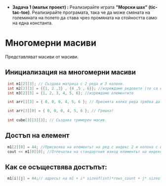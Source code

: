 - **Задача 1 (малък проект)  :** Реализирайте играта **"Морски шах" (tic-tac-toe)**. Реализирайте програмата, така че да може смяната на големината на полето да става чрез промяната на стойността само на една константа.

# Многомерни масиви

Представляват масиви от масиви.



## Инициализация на многомерни масиви

   ```c++
    int m1[2][3]; // Създава матрица с 2 реда и 3 колони.
    int m2[2][3] = {{1, 2 ,3} , {4 ,5 , 6}}; //изреждаме редовете (те са елементите на масива)
    int m3[2][3] = {1, 2, 3, 4, 5, 6}; //изреждаме елементите
  
    int arr[][3] = { 0, 0, 0, 4, 5, 6 }; // Пресмята колко реда трябва да е.
   
    int arr[3][0] = { 0, 0, 0, 4, 5, 6 }; // Грешка!
    
    int cube[3][3][3]; // Създава тримерен масив.
```

## Достъп на елемент
	
   ```c++
    m1[2][0] = 44; //Присвоява на елементът на ред с индекс 2 и колона с индекс 0 числото 44
    cout << m1[0][0]; //Отпечатва на стандартния изход елементът на индекси 0 0
```
	
## Как се осъществява достъпът:
	
   ```c++
    m1[i][j] = 44;// адресът на m1 + i* sizeof(int)*rows_count + j* sizeof(int) 
```


